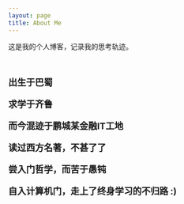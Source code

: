 ```yaml
---
layout: page
title: About Me
---
```



<p class="message">
  这是我的个人博客，记录我的思考轨迹。
</p>

<br/>

<font size=4>

**出生于巴蜀**

**求学于齐鲁**

**而今混迹于鹏城某金融IT工地**

**读过西方名著，不甚了了**

**尝入门哲学，而苦于愚钝**

**自入计算机门，走上了终身学习的不归路 :)**


